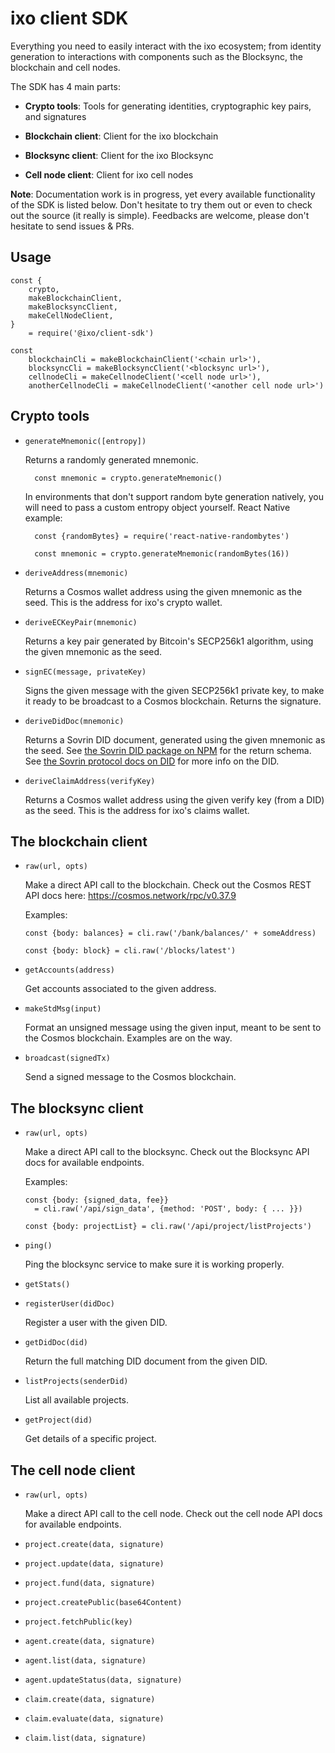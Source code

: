 # ixo client SDK

Everything you need to easily interact with the ixo ecosystem;
from identity generation to interactions with components such as
the Blocksync, the blockchain and cell nodes.

The SDK has 4 main parts:

- **Crypto tools**: Tools for generating identities, cryptographic
  key pairs, and signatures

- **Blockchain client**: Client for the ixo blockchain

- **Blocksync client**: Client for the ixo Blocksync

- **Cell node client**: Client for ixo cell nodes

**Note**: Documentation work is in progress, yet every available
functionality of the SDK is listed below. Don't hesitate to try
them out or even to check out the source (it really is simple).
Feedbacks are welcome, please don't hesitate to send issues & PRs.


## Usage

    const {
        crypto,
        makeBlockchainClient,
        makeBlocksyncClient,
        makeCellNodeClient,
    }
        = require('@ixo/client-sdk')

    const
        blockchainCli = makeBlockchainClient('<chain url>'),
        blocksyncCli = makeBlocksyncClient('<blocksync url>'),
        cellnodeCli = makeCellnodeClient('<cell node url>'),
        anotherCellnodeCli = makeCellnodeClient('<another cell node url>')


## Crypto tools

- `generateMnemonic([entropy])`

  Returns a randomly generated mnemonic.

        const mnemonic = crypto.generateMnemonic()

  In environments that don't support random byte generation
  natively, you will need to pass a custom entropy object
  yourself. React Native example:

        const {randomBytes} = require('react-native-randombytes')

        const mnemonic = crypto.generateMnemonic(randomBytes(16))


- `deriveAddress(mnemonic)`

  Returns a Cosmos wallet address using the given mnemonic as the
  seed. This is the address for ixo's crypto wallet.


- `deriveECKeyPair(mnemonic)`

  Returns a key pair generated by Bitcoin's SECP256k1 algorithm,
  using the given mnemonic as the seed.


- `signEC(message, privateKey)`

  Signs the given message with the given SECP256k1 private key, to
  make it ready to be broadcast to a Cosmos blockchain. Returns
  the signature.


- `deriveDidDoc(mnemonic)`

  Returns a Sovrin DID document, generated using the given
  mnemonic as the seed. See [the Sovrin DID package on
  NPM](https://npmjs.com/package/sovrin-did) for the return
  schema. See [the Sovrin protocol docs on
  DID](https://github.com/sovrin-foundation/protocol/blob/master/did.md)
  for more info on the DID.


- `deriveClaimAddress(verifyKey)`

  Returns a Cosmos wallet address using the given verify key (from
  a DID) as the seed. This is the address for ixo's claims wallet.


## The blockchain client

- `raw(url, opts)`

  Make a direct API call to the blockchain. Check out the Cosmos
  REST API docs here: https://cosmos.network/rpc/v0.37.9

  Examples:

      const {body: balances} = cli.raw('/bank/balances/' + someAddress)

      const {body: block} = cli.raw('/blocks/latest')

- `getAccounts(address)`

  Get accounts associated to the given address.

- `makeStdMsg(input)`

  Format an unsigned message using the given input, meant to be
  sent to the Cosmos blockchain. Examples are on the way.

- `broadcast(signedTx)`

  Send a signed message to the Cosmos blockchain.


## The blocksync client

- `raw(url, opts)`

  Make a direct API call to the blocksync. Check out the Blocksync
  API docs for available endpoints.

  Examples:

      const {body: {signed_data, fee}}
        = cli.raw('/api/sign_data', {method: 'POST', body: { ... }})

      const {body: projectList} = cli.raw('/api/project/listProjects')

- `ping()`

  Ping the blocksync service to make sure it is working properly.

- `getStats()`

- `registerUser(didDoc)`

  Register a user with the given DID.

- `getDidDoc(did)`

  Return the full matching DID document from the given DID.

- `listProjects(senderDid)`

  List all available projects.

- `getProject(did)`

  Get details of a specific project.


## The cell node client

- `raw(url, opts)`

  Make a direct API call to the cell node. Check out the cell node
  API docs for available endpoints.

- `project.create(data, signature)`

- `project.update(data, signature)`

- `project.fund(data, signature)`

- `project.createPublic(base64Content)`

- `project.fetchPublic(key)`

- `agent.create(data, signature)`

- `agent.list(data, signature)`

- `agent.updateStatus(data, signature)`

- `claim.create(data, signature)`

- `claim.evaluate(data, signature)`

- `claim.list(data, signature)`

